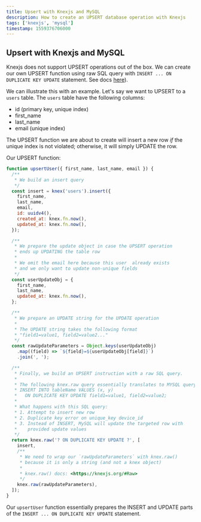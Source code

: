 ```yaml
---
title: Upsert with Knexjs and MySQL
description: How to create an UPSERT database operation with Knexjs
tags: ['knexjs', 'mysql']
timestamp: 1559376706000
---
```


## Upsert with Knexjs and MySQL

Knexjs does not support UPSERT operations out of the box. We can create our own UPSERT function using raw SQL query with `INSERT ... ON DUPLICATE KEY UPDATE` statement. See docs [here](https://dev.mysql.com/doc/refman/8.0/en/insert-on-duplicate.html)).

We can illustrate this with an example. Let's say we want to UPSERT to a `users` table. The `users` table have the following columns:

- id (primary key, unique index)
- first_name
- last_name
- email (unique index)

The UPSERT function we are about to create will insert a new row _if_ the unique index is not violated; otherwise, it will simply UPDATE the row.

Our UPSERT function:

```js
function upsertUser({ first_name, last_name, email }) {
  /**
   * We build an insert query
   */
  const insert = knex('users').insert({
    first_name,
    last_name,
    email,
    id: uuidv4(),
    created_at: knex.fn.now(),
    updated_at: knex.fn.now(),
  });

  /**
   * We prepare the update object in case the UPSERT operation
   * ends up UPDATING the table row
   *
   * We omit the email here because this user  already exists
   * and we only want to update non-unique fields
   */
  const userUpdateObj = {
    first_name,
    last_name,
    updated_at: knex.fn.now(),
  };

  /**
   * We prepare an UPDATE string for the UPDATE operation
   *
   * The UPDATE string takes the following format
   * "field1=value1, field2=value2..."
   */
  const rawUpdateParameters = Object.keys(userUpdateObj)
    .map((field) => `${field}=${userUpdateObj[field]}`)
    .join(', ');

  /**
   * Finally, we build an UPSERT instruction with a raw SQL query.
   *
   * The following knex.raw query essentially translates to MYSQL query:
   * INSERT INTO tableName VALUES (x, y)
   *   ON DUPLICATE KEY UPDATE field1=value1, field2=value2;
   *
   * What happens with this SQL query:
   * 1. Attempt to insert new row
   * 2. Duplicate key error on unique_key device_id
   * 3. Instead of INSERT, MySQL will update the targeted row with
   *    provided update values
   */
  return knex.raw('? ON DUPLICATE KEY UPDATE ?', [
    insert,
    /**
     * We need to wrap our `rawUpdateParameters` with knex.raw()
     * because it is only a string (and not a knex object)
     *
     * knex.raw() docs: <https://knexjs.org/#Raw>
     */
    knex.raw(rawUpdateParameters),
  ]);
}
```

Our `upsertUser` function essentially prepares the INSERT and UPDATE parts of the `INSERT ... ON DUPLICATE KEY UPDATE` statement.
